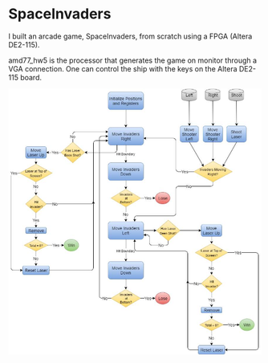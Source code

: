 # SpaceInvaders
I built an arcade game, SpaceInvaders, from scratch using a FPGA (Altera DE2-115).

amd77_hw5 is the processor that generates the game on monitor through a VGA connection.
One can control the ship with the keys on the Altera DE2-115 board.

![alt tag](https://github.com/Brendobrien/SpaceInvaders/blob/master/SpaceInvadersDiagram.png)
